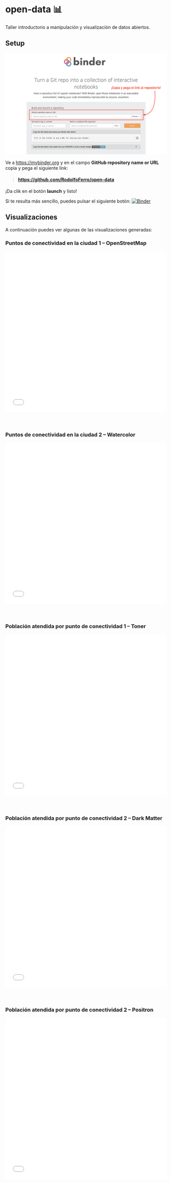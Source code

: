 # open-data 📊

Taller introductorio a manipulación y visualización de datos abiertos.


## Setup

![binder](binder.png)

Ve a <https://mybinder.org> y en el campo **GitHub repository name or URL** copia y pega el siguiente link: 

> #### <https://github.com/RodolfoFerro/open-data>

¡Da clik en el botón **launch** y listo!

Si te resulta más sencillo, puedes pulsar el siguiente botón: [![Binder](https://mybinder.org/badge_logo.svg)](https://mybinder.org/v2/gh/RodolfoFerro/open-data/master)

## Visualizaciones

A continuación puedes ver algunas de las visualizaciones generadas:

### Puntos de conectividad en la ciudad 1 – OpenStreetMap
<iframe width="100%" height="500" src="OpenStreetMap_puntos.html" frameborder="0" allowfullscreen></iframe>
<br><br><br>

### Puntos de conectividad en la ciudad 2 – Watercolor
<iframe width="100%" height="500" src="Stame_Watercolor_puntos.html" frameborder="0" allowfullscreen></iframe>
<br><br><br>

### Población atendida por punto de conectividad 1 – Toner
<iframe width="100%" height="500" src="Stamen_Toner_puntos.html" frameborder="0" allowfullscreen></iframe>
<br><br><br>

### Población atendida por punto de conectividad 2 – Dark Matter
<iframe width="100%" height="500" src="CartoDB_dark_matter_puntos.html" frameborder="0" allowfullscreen></iframe>
<br><br><br>

### Población atendida por punto de conectividad 2 – Positron
<iframe width="100%" height="500" src="CardtoDB_positron_puntos.html" frameborder="0" allowfullscreen></iframe>
<br><br><br>